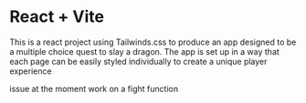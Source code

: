 # React + Vite

This is a react project using Tailwinds.css to produce an app designed to be a multiple choice quest to slay a dragon. The app is set up in a way that each page can be easily styled individually to create a unique player experience 



issue at the moment work on a fight function 